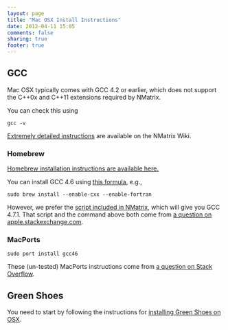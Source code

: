 ```yaml
---
layout: page
title: "Mac OSX Install Instructions"
date: 2012-04-11 15:05
comments: false
sharing: true
footer: true
---
```


GCC
---

Mac OSX typically comes with GCC 4.2 or earlier, which does not support the C++0x and C++11 extensions required by
NMatrix.

You can check this using
<pre><code>gcc -v</code></pre>

[Extremely detailed instructions](https://github.com/SciRuby/nmatrix/wiki/NMatrix-Installation) are available on the NMatrix
Wiki.

<h3>Homebrew</h3>

[Homebrew installation instructions are available here.](https://github.com/mxcl/homebrew/wiki/installation)

You can install GCC 4.6 using [this formula](https://github.com/Homebrew/homebrew-dupes/blob/master/gcc.rb), e.g.,

<pre><code>sudo brew install --enable-cxx --enable-fortran</code></pre>

However, we prefer the [script included in NMatrix](https://github.com/SciRuby/nmatrix/blob/master/scripts/mac-brew-gcc.sh),
which will give you GCC 4.7.1. That script and the command above both come from [a question on apple.stackexchange.com](http://apple.stackexchange.com/questions/38222/how-do-i-install-gcc-via-homebrew).

<h3>MacPorts</h3>

<pre><code>sudo port install gcc46
</code></pre>

These (un-tested) MacPorts instructions come from [a question on Stack Overflow](http://stackoverflow.com/questions/6210399/how-do-i-build-gcc-on-a-mac/6210459#6210459).

Green Shoes
-----------

You need to start by following the instructions for [installing Green Shoes on OSX](https://github.com/ashbb/green_shoes/wiki/Building-Green-Shoes-on-OSX).
